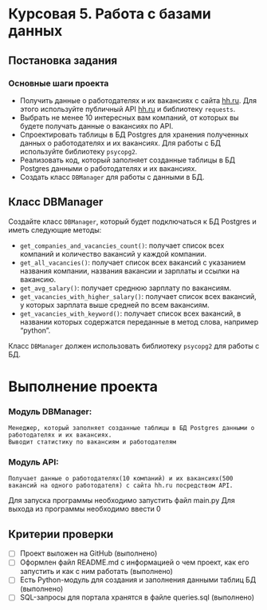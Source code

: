 # Курсовая 5. Работа с базами данных 

## Постановка задания

### Основные шаги проекта

- Получить данные о работодателях и их вакансиях с сайта [hh.ru](http://hh.ru/). Для этого используйте публичный API [hh.ru](http://hh.ru/) и библиотеку `requests`.
- Выбрать не менее 10 интересных вам компаний, от которых вы будете получать данные о вакансиях по API.
- Спроектировать таблицы в БД Postgres для хранения полученных данных о работодателях и их вакансиях. Для работы с БД используйте библиотеку `psycopg2`.
- Реализовать код, который заполняет созданные таблицы в БД Postgres данными о работодателях и их вакансиях.
- Создать класс `DBManager` для работы с данными в БД.

## Класс DBManager

Создайте класс `DBManager`, который будет подключаться к БД Postgres и иметь следующие методы:

- `get_companies_and_vacancies_count()`: получает список всех компаний и количество вакансий у каждой компании.
- `get_all_vacancies()`: получает список всех вакансий с указанием названия компании, названия вакансии и зарплаты и ссылки на вакансию.
- `get_avg_salary()`: получает среднюю зарплату по вакансиям.
- `get_vacancies_with_higher_salary()`: получает список всех вакансий, у которых зарплата выше средней по всем вакансиям.
- `get_vacancies_with_keyword()`: получает список всех вакансий, в названии которых содержатся переданные в метод слова, например “python”.

Класс `DBManager` должен использовать библиотеку `psycopg2` для работы с БД.

# Выполнение проекта

### Модуль DBManager:

    Менеджер, который заполняет созданные таблицы в БД Postgres данными о работодателях и их вакансиях.
    Выводит статистику по вакансиям и работодателям

### Модуль API:

    Получает данные о работодателях(10 компаний) и их вакансиях(500 вакансий на одного работодателя) с сайта hh.ru посредством API.

Для запуска программы необходимо запустить файл main.py 
Для выхода из программы необходимо ввести 0

## Критерии проверки

- [ ]  Проект выложен на GitHub (выполнено)
- [ ]  Оформлен файл README.md  с информацией о чем проект, как его запустить и как  с ним работать (выполнено)
- [ ]  Есть Python-модуль для создания и заполнения данными таблиц БД (выполнено)
- [ ]  SQL-запросы для портала хранятся в файле queries.sql (выполнено)